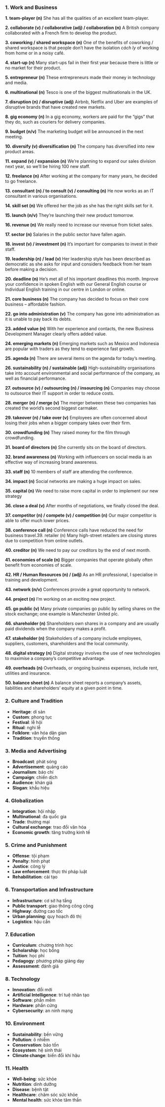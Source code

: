 ### 1. Work and Business

**1. team-player (n)**
She has all the qualities of an excellent team-player.

**2. collaborate (v) / collaborative (adj) / collaboration (n)**
A British company collaborated with a French firm to develop the product.

**3. coworking / shared workspace (n)**
One of the benefits of coworking / shared workspace is that people don’t have the isolation _cách ly_ of working from home or in a noisy café.

**4. start-up (n)**
Many start-ups fail in their first year because there is little or no market for their product.

**5. entrepreneur (n)**
These entrepreneurs made their money in technology and media.

**6. multinational (n)**
Tesco is one of the biggest multinationals in the UK.

**7. disruption (n) / disruptive (adj)**
Airbnb, Netflix and Uber are examples of disruptive brands that have created new markets.

**8. gig economy (n)**
In a gig economy, workers are paid for the “gigs” that they do, such as couriers for delivery companies.

**9. budget (n/v)**
The marketing budget will be announced in the next meeting.

**10. diversify (v) diversification (n)**
The company has diversified into new product areas.

**11. expand (v) / expansion (n)**
We’re planning to expand our sales division next year, so we’ll be hiring 100 new staff.

**12. freelance (n)**
After working at the company for many years, he decided to go freelance.

**13. consultant (n) / to consult (v) / consulting (n)**
He now works as an IT consultant in various organisations.

**14. skill set (n)**
We offered her the job as she has the right skills set for it.

**15. launch (n/v)**
They’re launching their new product tomorrow.

**16. revenue (n)**
We really need to increase our revenue from ticket sales.

**17. sector (n)**
Salaries in the public sector have fallen again.

**18. invest (v) / investment (n)**
It’s important for companies to invest in their staff.

**19. leadership (n) / lead (v)**
Her leadership style has been described as democratic as she asks for input and considers feedback from her team before making a decision.

**20. deadline (n)**
He’s met all of his important deadlines this month.
Improve your confidence in spoken English with our General English course or Individual English training in our centre in London or online.


**21.  core business (n)**
The company has decided to focus on their core business – affordable fashion.

**22.  go into administration (v)**
The company has gone into administration as it is unable to pay back its debts.

**23.  added value (n)**
With her experience and contacts, the new Business Development Manager clearly offers added value.

**24.  emerging markets (n)**
Emerging markets such as Mexico and Indonesia are popular with traders as they tend to experience fast growth.

**25.  agenda (n)**
There are several items on the agenda for today’s meeting.

**26.  sustainability (n) / sustainable (adj)**
High-sustainability organisations take into account environmental and social performance of the company, as well as financial performance.

**27.  outsource (v) / outsourcing (n) / insourcing (n)**
Companies may choose to outsource their IT support in order to reduce costs.

**28.  merger (n) / merge (v)**
The merger between these two companies has created the world’s second biggest carmaker.

**29.  takeover (n) / take over (v)**
Employees are often concerned about losing their jobs when a bigger company takes over their firm.

**30.  crowdfunding (n)**
They raised money for the film through crowdfunding.

**31.  board of directors (n)**
She currently sits on the board of directors.

**32.  brand awareness (n)**
Working with influencers on social media is an effective way of increasing brand awareness.

**33.  staff (n)**
10 members of staff are attending the conference.

**34.  impact (n)**
Social networks are making a huge impact on sales.

**35.  capital (n)**
We need to raise more capital in order to implement our new strategy

**36.  close a deal (v)**
After months of negotiations, we finally closed the deal.

**37.  competitor (n) / compete (v) / competition (n)**
Our major competitor is able to offer much lower prices.

**38.  conference call (n)**
Conference calls have reduced the need for business travel.39.  retailer (n) Many high-street retailers are closing stores due to competition from online outlets.

**40.  creditor (n)**
We need to pay our creditors by the end of next month.

**41.  economies of scale (n)**
Bigger companies that operate globally often benefit from economies of scale.

**42.  HR / Human Resources (n) / (adj)**
As an HR professional, I specialise in training and development.

**43.  network (n/v)**
Conferences provide a great opportunity to network.

**44.  project (n)**
I’m working on an exciting new project.

**45.  go public (v)**
Many private companies go public by selling shares on the stock exchange; one example is Manchester United plc.

**46.  shareholder (n)**
Shareholders own shares in a company and are usually paid dividends when the company makes a profit.

**47.  stakeholder (n)**
Stakeholders of a company include employees, suppliers, customers, shareholders and the local community.

**48.  digital strategy (n)**
Digital strategy involves the use of new technologies to maximise a company’s competitive advantage.

**49.  overheads (n)**
Overheads, or ongoing business expenses, include rent, utilities and insurance.

**50.  balance sheet (n)**
A balance sheet reports a company’s assets, liabilities and shareholders’ equity at a given point in time.

### 2. Culture and Tradition
- **Heritage**: di sản
- **Custom**: phong tục
- **Festival**: lễ hội
- **Ritual**: nghi lễ
- **Folklore**: văn hóa dân gian
- **Tradition**: truyền thống

### 3. Media and Advertising
- **Broadcast**: phát sóng
- **Advertisement**: quảng cáo
- **Journalism**: báo chí
- **Campaign**: chiến dịch
- **Audience**: khán giả
- **Slogan**: khẩu hiệu

### 4. Globalization
- **Integration**: hội nhập
- **Multinational**: đa quốc gia
- **Trade**: thương mại
- **Cultural exchange**: trao đổi văn hóa
- **Economic growth**: tăng trưởng kinh tế

### 5. Crime and Punishment
- **Offense**: tội phạm
- **Penalty**: hình phạt
- **Justice**: công lý
- **Law enforcement**: thực thi pháp luật
- **Rehabilitation**: cải tạo

### 6. Transportation and Infrastructure
- **Infrastructure**: cơ sở hạ tầng
- **Public transport**: giao thông công cộng
- **Highway**: đường cao tốc
- **Urban planning**: quy hoạch đô thị
- **Logistics**: hậu cần

### 7. Education
- **Curriculum**: chương trình học
- **Scholarship**: học bổng
- **Tuition**: học phí
- **Pedagogy**: phương pháp giảng dạy
- **Assessment**: đánh giá

### 8. Technology
- **Innovation**: đổi mới
- **Artificial Intelligence**: trí tuệ nhân tạo
- **Software**: phần mềm
- **Hardware**: phần cứng
- **Cybersecurity**: an ninh mạng

### 10. Environment
- **Sustainability**: bền vững
- **Pollution**: ô nhiễm
- **Conservation**: bảo tồn
- **Ecosystem**: hệ sinh thái
- **Climate change**: biến đổi khí hậu

### 11. Health
- **Well-being**: sức khỏe
- **Nutrition**: dinh dưỡng
- **Disease**: bệnh tật
- **Healthcare**: chăm sóc sức khỏe
- **Mental health**: sức khỏe tâm thần
